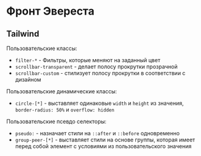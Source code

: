 # Фронт Эвереста

## Tailwind

Пользовательские классы:

- `filter-*` - Фильтры, которые меняют на заданный цвет
- `scrollbar-transparent` - делает полосу прокрутки прозрачной
- `scrollbar-custom` - стилизует полосу прокрутки в соответствии с дизайном

Пользовательские динамические классы:

- `circle-[*]` - выставляет одинаковые `width` и `height` из значения, `border-radius: 50%` и `overflow: hidden`

Пользовательские псевдо селекторы:

- `pseudo:` - назначает стили на `::after` и `::before` одновременно
- `group-peer-[*]` - выставляет стили на основе группы, которая имеет перед собой элемент с условиями из пользовательского значения
